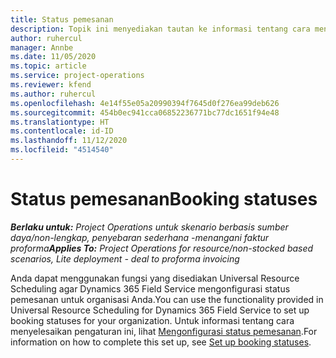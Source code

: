 ```yaml
---
title: Status pemesanan
description: Topik ini menyediakan tautan ke informasi tentang cara mengonfigurasi status pemesanan untuk Project Operations.
author: ruhercul
manager: Annbe
ms.date: 11/05/2020
ms.topic: article
ms.service: project-operations
ms.reviewer: kfend
ms.author: ruhercul
ms.openlocfilehash: 4e14f55e05a20990394f7645d0f276ea99deb626
ms.sourcegitcommit: 454b0ec941cca06852236771bc77dc1651f94e48
ms.translationtype: HT
ms.contentlocale: id-ID
ms.lasthandoff: 11/12/2020
ms.locfileid: "4514540"
---
```

# <a name="booking-statuses"></a><span data-ttu-id="61ae2-103">Status pemesanan</span><span class="sxs-lookup"><span data-stu-id="61ae2-103">Booking statuses</span></span>

<span data-ttu-id="61ae2-104">_**Berlaku untuk:** Project Operations untuk skenario berbasis sumber daya/non-lengkap, penyebaran sederhana -menangani faktur proforma_</span><span class="sxs-lookup"><span data-stu-id="61ae2-104">_**Applies To:** Project Operations for resource/non-stocked based scenarios, Lite deployment - deal to proforma invoicing_</span></span>

<span data-ttu-id="61ae2-105">Anda dapat menggunakan fungsi yang disediakan Universal Resource Scheduling agar Dynamics 365 Field Service mengonfigurasi status pemesanan untuk organisasi Anda.</span><span class="sxs-lookup"><span data-stu-id="61ae2-105">You can use the functionality provided in Universal Resource Scheduling for Dynamics 365 Field Service to set up booking statuses for your organization.</span></span> <span data-ttu-id="61ae2-106">Untuk informasi tentang cara menyelesaikan pengaturan ini, lihat [Mengonfigurasi status pemesanan](https://docs.microsoft.com/dynamics365/field-service/set-up-booking-statuses).</span><span class="sxs-lookup"><span data-stu-id="61ae2-106">For information on how to complete this set up, see [Set up booking statuses](https://docs.microsoft.com/dynamics365/field-service/set-up-booking-statuses).</span></span>
